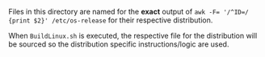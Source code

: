 Files in this directory are named for the **exact** output of `awk -F= '/^ID=/ {print $2}' /etc/os-release` for their respective distribution.

When `BuildLinux.sh` is executed, the respective file for the distribution will be sourced so the distribution specific instructions/logic are used.

